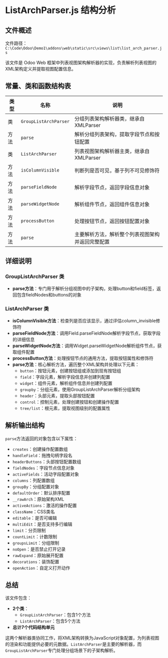 # ListArchParser.js 结构分析

## 文件概述
文件路径：`C:\Code\Odoo\Demo1\addons\web\static\src\views\list\list_arch_parser.js`

该文件是 Odoo Web 框架中列表视图架构解析器的实现，负责解析列表视图的XML架构定义并提取视图配置信息。

## 常量、类和函数结构表

| 类型 | 名称 | 说明 |
|------|------|------|
| 类 | `GroupListArchParser` | 分组列表架构解析器类，继承自XMLParser |
| 方法 | `parse` | 解析分组列表架构，提取字段节点和按钮配置 |
| 类 | `ListArchParser` | 列表视图架构解析器主类，继承自XMLParser |
| 方法 | `isColumnVisible` | 判断列是否可见，基于列不可见修饰符 |
| 方法 | `parseFieldNode` | 解析字段节点，返回字段信息对象 |
| 方法 | `parseWidgetNode` | 解析组件节点，返回组件信息对象 |
| 方法 | `processButton` | 处理按钮节点，返回按钮配置对象 |
| 方法 | `parse` | 主要解析方法，解析整个列表视图架构并返回完整配置 |

## 详细说明

### GroupListArchParser 类
- **parse方法**：专门用于解析分组视图中的子架构，处理button和field标签，返回包含fieldNodes和buttons的对象

### ListArchParser 类
- **isColumnVisible方法**：检查列是否应该显示，通过评估column_invisible修饰符
- **parseFieldNode方法**：调用Field.parseFieldNode解析字段节点，获取字段的详细信息
- **parseWidgetNode方法**：调用Widget.parseWidgetNode解析组件节点，获取组件配置
- **processButton方法**：处理按钮节点的通用方法，提取按钮属性和修饰符
- **parse方法**：核心解析方法，遍历整个XML架构并处理以下元素：
  - `button`：按钮元素，创建按钮组或添加到现有按钮组
  - `field`：字段元素，解析字段信息并创建列配置
  - `widget`：组件元素，解析组件信息并创建列配置  
  - `groupby`：分组元素，使用GroupListArchParser解析分组架构
  - `header`：头部元素，提取头部按钮配置
  - `control`：控制元素，处理创建按钮和创建操作配置
  - `tree/list`：根元素，提取视图级别的配置属性

## 解析输出结构

`parse`方法返回的对象包含以下属性：
- `creates`：创建操作配置数组
- `handleField`：拖拽句柄字段名
- `headerButtons`：头部按钮配置数组
- `fieldNodes`：字段节点信息对象
- `activeFields`：活动字段配置对象
- `columns`：列配置数组
- `groupBy`：分组配置对象
- `defaultOrder`：默认排序配置
- `__rawArch`：原始架构XML
- `activeActions`：激活的操作配置
- `className`：CSS类名
- `editable`：是否可编辑
- `multiEdit`：是否支持多行编辑
- `limit`：分页限制
- `countLimit`：计数限制
- `groupsLimit`：分组限制
- `noOpen`：是否禁止打开记录
- `rawExpand`：原始展开配置
- `decorations`：装饰配置
- `openAction`：自定义打开动作

## 总结

该文件包含：
- **2个类**：
  - `GroupListArchParser`：包含1个方法
  - `ListArchParser`：包含5个方法
- **总计7个代码结构单元**

这两个解析器类协同工作，将XML架构转换为JavaScript对象配置，为列表视图的渲染和功能提供必要的元数据。`ListArchParser`是主要的解析器，而`GroupListArchParser`专门处理分组场景下的子架构解析。
